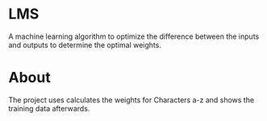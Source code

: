 # LMS
A machine learning algorithm to optimize the difference between the inputs and outputs to determine the optimal weights.
# About
The project uses calculates the weights for Characters a-z and shows the training data afterwards.
